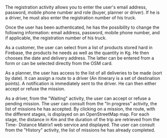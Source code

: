 The registration activity allows you to enter the user's email address, password, mobile phone number and role (buyer, planner or driver). 
If he is a driver, he must also enter the registration number of his truck. 

Once the user has been authenticated, he has the possibility to change the following information: email address, password, mobile phone number, 
and if applicable, the registration number of his truck. 

As a customer, the user can select from a list of products stored hard in Firebase, the products he needs as well as the quantity in Kg. 
He then chooses the date and delivery address. The latter can be entered from a form or can be selected directly from the OSM card. 

As a planner, the user has access to the list of all deliveries to be made (sort by date). 
It can assign a route to a driver (An itinerary is a set of destination points). 
A notification is immediately sent to the driver. He can then either accept or refuse the mission. 

As a driver, from the "Waiting" activity, the user can accept or refuse a pending mission. 
The user can consult from the "In progress" activity, the list of missions he has accepted. 
By clicking on a mission, the route, with the different stages, is displayed on an OpenStreetMap map. 
For each stage, the distance in Km and the duration of the trip are retrieved from the Time- Distance Matrix1 web service and displayed. 
The user can consult from the "History" activity, the list of missions he has already completed.
